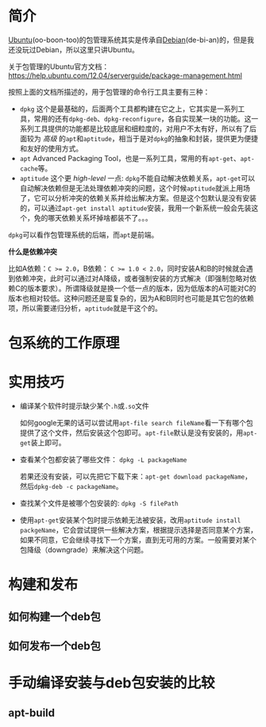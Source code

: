 # 简介

[Ubuntu](http://www.ubuntu.com/)(oo-boon-too)的包管理系统其实是传承自[Debian](http://www.debian.org/)(de-bi-an)的，但是我还没玩过Debian，所以这里只讲Ubuntu。

关于包管理的Ubuntu官方文档：https://help.ubuntu.com/12.04/serverguide/package-management.html

按照上面的文档所描述的，用于包管理的命令行工具主要有三种：

- `dpkg` 这个是最基础的，后面两个工具都构建在它之上，它其实是一系列工具，常用的还有`dpkg-deb`、`dpkg-reconfigure`，各自实现某一块的功能。这一系列工具提供的功能都是比较底层和细粒度的，对用户不太有好，所以有了后面较为 *高级* 的`apt`和`aptitude`，相当于是对`dpkg`的抽象和封装，提供更为便捷和友好的使用方式。
- `apt` Advanced Packaging Tool，也是一系列工具，常用的有`apt-get`、`apt-cache`等。
- `aptitude` 这个更 *high-level* 一点: `dpkg`不能自动解决依赖关系，`apt-get`可以自动解决依赖但是无法处理依赖冲突的问题，这个时候`aptitude`就派上用场了，它可以分析冲突的依赖关系并给出解决方案。但是这个包默认是没有安装的，可以通过`apt-get install aptitude`安装，我用一个新系统一般会先装这个，免的哪天依赖关系坏掉啥都装不了。。。

`dpkg`可以看作包管理系统的后端，而`apt`是前端。

**什么是依赖冲突**

比如A依赖：`C >= 2.0`，B依赖： `C >= 1.0 < 2.0`，同时安装A和B的时候就会遇到依赖冲突，此时可以通过对A降级，或者强制安装的方式解决（即强制忽略对依赖C的版本要求）。所谓降级就是换一个低一点的版本，因为低版本的A可能对C的版本也相对较低。这种问题还是蛮复杂的，因为A和B同时也可能是其它包的依赖项，所以需要递归分析，`aptitude`就是干这个的。

# 包系统的工作原理

# 实用技巧

- 编译某个软件时提示缺少某个`.h`或`.so`文件

  如何google无果的话可以尝试用`apt-file search fileName`看一下有哪个包提供了这个文件，然后安装这个包即可。`apt-file`默认是没有安装的，用`apt-get`装上即可。

- 查看某个包都安装了哪些文件： `dpkg -L packageName`

  若果还没有安装，可以先把它下载下来：`apt-get download packageName`，然后`dpkg-deb -c packageName`。

- 查找某个文件是被哪个包安装的: `dpkg -S filePath`
- 使用`apt-get`安装某个包时提示依赖无法被安装，改用`aptitude install packgeName`，它会尝试提供一些解决方案，根据提示选择是否同意某个方案，如果不同意，它会继续寻找下一个方案，直到无可用的方案。一般需要对某个包降级（downgrade）来解决这个问题。


# 构建和发布

## 如何构建一个deb包

## 如何发布一个deb包

# 手动编译安装与deb包安装的比较

## apt-build
